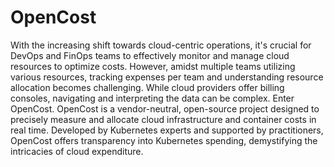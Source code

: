 # OpenCost
With the increasing shift towards cloud-centric operations, it's crucial for DevOps and FinOps teams to effectively monitor and manage cloud resources to optimize costs. However, amidst multiple teams utilizing various resources, tracking expenses per team and understanding resource allocation becomes challenging. While cloud providers offer billing consoles, navigating and interpreting the data can be complex. Enter OpenCost. OpenCost is a vendor-neutral, open-source project designed to precisely measure and allocate cloud infrastructure and container costs in real time. Developed by Kubernetes experts and supported by practitioners, OpenCost offers transparency into Kubernetes spending, demystifying the intricacies of cloud expenditure.
